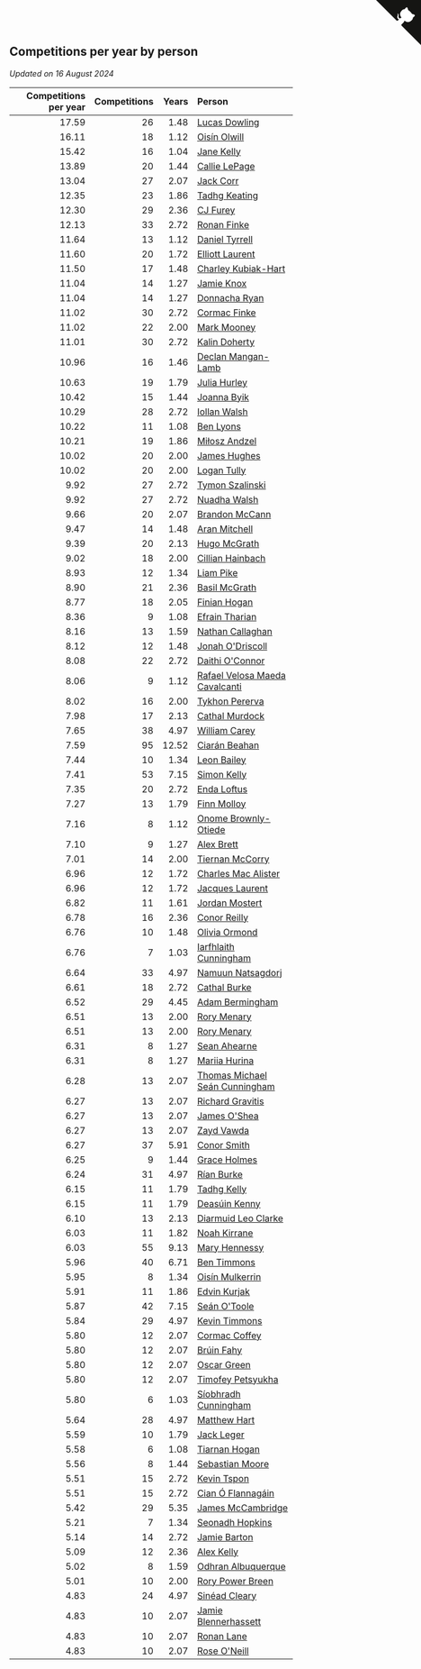 ## Competitions per year by person

*Updated on 16 August 2024*

| Competitions per year | Competitions | Years | Person |
| ---: | ---: | ---: | :--- |
| 17.59 | 26 | 1.48 | [Lucas Dowling](https://www.worldcubeassociation.org/persons/2023DOWL01) |
| 16.11 | 18 | 1.12 | [Oisín Olwill](https://www.worldcubeassociation.org/persons/2023OLWI01) |
| 15.42 | 16 | 1.04 | [Jane Kelly](https://www.worldcubeassociation.org/persons/2023KELL23) |
| 13.89 | 20 | 1.44 | [Callie LePage](https://www.worldcubeassociation.org/persons/2023LEPA01) |
| 13.04 | 27 | 2.07 | [Jack Corr](https://www.worldcubeassociation.org/persons/2022CORR06) |
| 12.35 | 23 | 1.86 | [Tadhg Keating](https://www.worldcubeassociation.org/persons/2022KEAT02) |
| 12.30 | 29 | 2.36 | [CJ Furey](https://www.worldcubeassociation.org/persons/2022FURE01) |
| 12.13 | 33 | 2.72 | [Ronan Finke](https://www.worldcubeassociation.org/persons/2021FINK02) |
| 11.64 | 13 | 1.12 | [Daniel Tyrrell](https://www.worldcubeassociation.org/persons/2023TYRR01) |
| 11.60 | 20 | 1.72 | [Elliott Laurent](https://www.worldcubeassociation.org/persons/2022LAUR09) |
| 11.50 | 17 | 1.48 | [Charley Kubiak-Hart](https://www.worldcubeassociation.org/persons/2023KUBI01) |
| 11.04 | 14 | 1.27 | [Jamie Knox](https://www.worldcubeassociation.org/persons/2023KNOX02) |
| 11.04 | 14 | 1.27 | [Donnacha Ryan](https://www.worldcubeassociation.org/persons/2023RYAN04) |
| 11.02 | 30 | 2.72 | [Cormac Finke](https://www.worldcubeassociation.org/persons/2021FINK01) |
| 11.02 | 22 | 2.00 | [Mark Mooney](https://www.worldcubeassociation.org/persons/2022MOON08) |
| 11.01 | 30 | 2.72 | [Kalin Doherty](https://www.worldcubeassociation.org/persons/2021DOHE02) |
| 10.96 | 16 | 1.46 | [Declan Mangan-Lamb](https://www.worldcubeassociation.org/persons/2023MANG02) |
| 10.63 | 19 | 1.79 | [Julia Hurley](https://www.worldcubeassociation.org/persons/2022HURL02) |
| 10.42 | 15 | 1.44 | [Joanna Byik](https://www.worldcubeassociation.org/persons/2023BYIK01) |
| 10.29 | 28 | 2.72 | [Iollan Walsh](https://www.worldcubeassociation.org/persons/2021WALS03) |
| 10.22 | 11 | 1.08 | [Ben Lyons](https://www.worldcubeassociation.org/persons/2023LYON02) |
| 10.21 | 19 | 1.86 | [Miłosz Andzel](https://www.worldcubeassociation.org/persons/2022ANDZ01) |
| 10.02 | 20 | 2.00 | [James Hughes](https://www.worldcubeassociation.org/persons/2022HUGH08) |
| 10.02 | 20 | 2.00 | [Logan Tully](https://www.worldcubeassociation.org/persons/2022TULL02) |
| 9.92 | 27 | 2.72 | [Tymon Szalinski](https://www.worldcubeassociation.org/persons/2021SZAL01) |
| 9.92 | 27 | 2.72 | [Nuadha Walsh](https://www.worldcubeassociation.org/persons/2021WALS04) |
| 9.66 | 20 | 2.07 | [Brandon McCann](https://www.worldcubeassociation.org/persons/2022MCCA04) |
| 9.47 | 14 | 1.48 | [Aran Mitchell](https://www.worldcubeassociation.org/persons/2023MITC04) |
| 9.39 | 20 | 2.13 | [Hugo McGrath](https://www.worldcubeassociation.org/persons/2022MCGR02) |
| 9.02 | 18 | 2.00 | [Cillian Hainbach](https://www.worldcubeassociation.org/persons/2022HAIN04) |
| 8.93 | 12 | 1.34 | [Liam Pike](https://www.worldcubeassociation.org/persons/2023PIKE03) |
| 8.90 | 21 | 2.36 | [Basil McGrath](https://www.worldcubeassociation.org/persons/2022MCGR01) |
| 8.77 | 18 | 2.05 | [Finian Hogan](https://www.worldcubeassociation.org/persons/2022HOGA01) |
| 8.36 | 9 | 1.08 | [Efrain Tharian](https://www.worldcubeassociation.org/persons/2023THAR03) |
| 8.16 | 13 | 1.59 | [Nathan Callaghan](https://www.worldcubeassociation.org/persons/2023CALL01) |
| 8.12 | 12 | 1.48 | [Jonah O'Driscoll](https://www.worldcubeassociation.org/persons/2023ODRI01) |
| 8.08 | 22 | 2.72 | [Daithi O'Connor](https://www.worldcubeassociation.org/persons/2021OCON01) |
| 8.06 | 9 | 1.12 | [Rafael Velosa Maeda Cavalcanti](https://www.worldcubeassociation.org/persons/2023CAVA03) |
| 8.02 | 16 | 2.00 | [Tykhon Pererva](https://www.worldcubeassociation.org/persons/2022PERE32) |
| 7.98 | 17 | 2.13 | [Cathal Murdock](https://www.worldcubeassociation.org/persons/2022MURD01) |
| 7.65 | 38 | 4.97 | [William Carey](https://www.worldcubeassociation.org/persons/2019CARE02) |
| 7.59 | 95 | 12.52 | [Ciarán Beahan](https://www.worldcubeassociation.org/persons/2012BEAH01) |
| 7.44 | 10 | 1.34 | [Leon Bailey](https://www.worldcubeassociation.org/persons/2023BAIL04) |
| 7.41 | 53 | 7.15 | [Simon Kelly](https://www.worldcubeassociation.org/persons/2017KELL08) |
| 7.35 | 20 | 2.72 | [Enda Loftus](https://www.worldcubeassociation.org/persons/2021LOFT01) |
| 7.27 | 13 | 1.79 | [Finn Molloy](https://www.worldcubeassociation.org/persons/2022MOLL03) |
| 7.16 | 8 | 1.12 | [Onome Brownly-Otiede](https://www.worldcubeassociation.org/persons/2023BROW36) |
| 7.10 | 9 | 1.27 | [Alex Brett](https://www.worldcubeassociation.org/persons/2023BRET04) |
| 7.01 | 14 | 2.00 | [Tiernan McCorry](https://www.worldcubeassociation.org/persons/2022MCCO09) |
| 6.96 | 12 | 1.72 | [Charles Mac Alister](https://www.worldcubeassociation.org/persons/2022ALIS02) |
| 6.96 | 12 | 1.72 | [Jacques Laurent](https://www.worldcubeassociation.org/persons/2022LAUR10) |
| 6.82 | 11 | 1.61 | [Jordan Mostert](https://www.worldcubeassociation.org/persons/2023MOST01) |
| 6.78 | 16 | 2.36 | [Conor Reilly](https://www.worldcubeassociation.org/persons/2022REIL01) |
| 6.76 | 10 | 1.48 | [Olivia Ormond](https://www.worldcubeassociation.org/persons/2023ORMO02) |
| 6.76 | 7 | 1.03 | [Iarfhlaith Cunningham](https://www.worldcubeassociation.org/persons/2023CUNN03) |
| 6.64 | 33 | 4.97 | [Namuun Natsagdorj](https://www.worldcubeassociation.org/persons/2019NATS02) |
| 6.61 | 18 | 2.72 | [Cathal Burke](https://www.worldcubeassociation.org/persons/2021BURK03) |
| 6.52 | 29 | 4.45 | [Adam Bermingham](https://www.worldcubeassociation.org/persons/2020BERM02) |
| 6.51 | 13 | 2.00 | [Rory Menary](https://www.worldcubeassociation.org/persons/2022MENA01) |
| 6.51 | 13 | 2.00 | [Rory Menary](https://www.worldcubeassociation.org/persons/2022MENA01) |
| 6.31 | 8 | 1.27 | [Sean Ahearne](https://www.worldcubeassociation.org/persons/2023AHEA01) |
| 6.31 | 8 | 1.27 | [Mariia Hurina](https://www.worldcubeassociation.org/persons/2023HURI01) |
| 6.28 | 13 | 2.07 | [Thomas Michael Seán Cunningham](https://www.worldcubeassociation.org/persons/2022CUNN04) |
| 6.27 | 13 | 2.07 | [Richard Gravitis](https://www.worldcubeassociation.org/persons/2022GRAV01) |
| 6.27 | 13 | 2.07 | [James O'Shea](https://www.worldcubeassociation.org/persons/2022OSHE01) |
| 6.27 | 13 | 2.07 | [Zayd Vawda](https://www.worldcubeassociation.org/persons/2022VAWD01) |
| 6.27 | 37 | 5.91 | [Conor Smith](https://www.worldcubeassociation.org/persons/2018SMIT37) |
| 6.25 | 9 | 1.44 | [Grace Holmes](https://www.worldcubeassociation.org/persons/2023HOLM04) |
| 6.24 | 31 | 4.97 | [Rían Burke](https://www.worldcubeassociation.org/persons/2019BURK05) |
| 6.15 | 11 | 1.79 | [Tadhg Kelly](https://www.worldcubeassociation.org/persons/2022KELL21) |
| 6.15 | 11 | 1.79 | [Deasúin Kenny](https://www.worldcubeassociation.org/persons/2022KENN12) |
| 6.10 | 13 | 2.13 | [Diarmuid Leo Clarke](https://www.worldcubeassociation.org/persons/2022CLAR14) |
| 6.03 | 11 | 1.82 | [Noah Kirrane](https://www.worldcubeassociation.org/persons/2022KIRR02) |
| 6.03 | 55 | 9.13 | [Mary Hennessy](https://www.worldcubeassociation.org/persons/2015HENN02) |
| 5.96 | 40 | 6.71 | [Ben Timmons](https://www.worldcubeassociation.org/persons/2017TIMM01) |
| 5.95 | 8 | 1.34 | [Oisín Mulkerrin](https://www.worldcubeassociation.org/persons/2023MULK01) |
| 5.91 | 11 | 1.86 | [Edvin Kurjak](https://www.worldcubeassociation.org/persons/2022KURJ01) |
| 5.87 | 42 | 7.15 | [Seán O'Toole](https://www.worldcubeassociation.org/persons/2017OTOO03) |
| 5.84 | 29 | 4.97 | [Kevin Timmons](https://www.worldcubeassociation.org/persons/2019TIMM01) |
| 5.80 | 12 | 2.07 | [Cormac Coffey](https://www.worldcubeassociation.org/persons/2022COFF01) |
| 5.80 | 12 | 2.07 | [Brúin Fahy](https://www.worldcubeassociation.org/persons/2022FAHY01) |
| 5.80 | 12 | 2.07 | [Oscar Green](https://www.worldcubeassociation.org/persons/2022GREE14) |
| 5.80 | 12 | 2.07 | [Timofey Petsyukha](https://www.worldcubeassociation.org/persons/2022PETS02) |
| 5.80 | 6 | 1.03 | [Síobhradh Cunningham](https://www.worldcubeassociation.org/persons/2023CUNN04) |
| 5.64 | 28 | 4.97 | [Matthew Hart](https://www.worldcubeassociation.org/persons/2019HART11) |
| 5.59 | 10 | 1.79 | [Jack Leger](https://www.worldcubeassociation.org/persons/2022LEGE01) |
| 5.58 | 6 | 1.08 | [Tiarnan Hogan](https://www.worldcubeassociation.org/persons/2023HOGA04) |
| 5.56 | 8 | 1.44 | [Sebastian Moore](https://www.worldcubeassociation.org/persons/2023MOOR03) |
| 5.51 | 15 | 2.72 | [Kevin Tspon](https://www.worldcubeassociation.org/persons/2021TSPO01) |
| 5.51 | 15 | 2.72 | [Cian Ó Flannagáin](https://www.worldcubeassociation.org/persons/2021OFLA01) |
| 5.42 | 29 | 5.35 | [James McCambridge](https://www.worldcubeassociation.org/persons/2019MCCA09) |
| 5.21 | 7 | 1.34 | [Seonadh Hopkins](https://www.worldcubeassociation.org/persons/2023HOPK01) |
| 5.14 | 14 | 2.72 | [Jamie Barton](https://www.worldcubeassociation.org/persons/2021BART03) |
| 5.09 | 12 | 2.36 | [Alex Kelly](https://www.worldcubeassociation.org/persons/2022KELL03) |
| 5.02 | 8 | 1.59 | [Odhran Albuquerque](https://www.worldcubeassociation.org/persons/2023ALBU01) |
| 5.01 | 10 | 2.00 | [Rory Power Breen](https://www.worldcubeassociation.org/persons/2022BREE02) |
| 4.83 | 24 | 4.97 | [Sinéad Cleary](https://www.worldcubeassociation.org/persons/2019CLEA04) |
| 4.83 | 10 | 2.07 | [Jamie Blennerhassett](https://www.worldcubeassociation.org/persons/2022BLEN01) |
| 4.83 | 10 | 2.07 | [Ronan Lane](https://www.worldcubeassociation.org/persons/2022LANE01) |
| 4.83 | 10 | 2.07 | [Rose O'Neill](https://www.worldcubeassociation.org/persons/2022ONEI04) |


<a href="https://github.com/simonkellly/wca_statistics_ireland" class="github-corner" aria-label="View source on Github"><svg width="80" height="80" viewBox="0 0 250 250" style="fill:#151513; color:#fff; position: absolute; top: 0; border: 0; right: 0;" aria-hidden="true"><path d="M0,0 L115,115 L130,115 L142,142 L250,250 L250,0 Z"></path><path d="M128.3,109.0 C113.8,99.7 119.0,89.6 119.0,89.6 C122.0,82.7 120.5,78.6 120.5,78.6 C119.2,72.0 123.4,76.3 123.4,76.3 C127.3,80.9 125.5,87.3 125.5,87.3 C122.9,97.6 130.6,101.9 134.4,103.2" fill="currentColor" style="transform-origin: 130px 106px;" class="octo-arm"></path><path d="M115.0,115.0 C114.9,115.1 118.7,116.5 119.8,115.4 L133.7,101.6 C136.9,99.2 139.9,98.4 142.2,98.6 C133.8,88.0 127.5,74.4 143.8,58.0 C148.5,53.4 154.0,51.2 159.7,51.0 C160.3,49.4 163.2,43.6 171.4,40.1 C171.4,40.1 176.1,42.5 178.8,56.2 C183.1,58.6 187.2,61.8 190.9,65.4 C194.5,69.0 197.7,73.2 200.1,77.6 C213.8,80.2 216.3,84.9 216.3,84.9 C212.7,93.1 206.9,96.0 205.4,96.6 C205.1,102.4 203.0,107.8 198.3,112.5 C181.9,128.9 168.3,122.5 157.7,114.1 C157.9,116.9 156.7,120.9 152.7,124.9 L141.0,136.5 C139.8,137.7 141.6,141.9 141.8,141.8 Z" fill="currentColor" class="octo-body"></path></svg></a><style>.github-corner:hover .octo-arm{animation:octocat-wave 560ms ease-in-out}@keyframes octocat-wave{0%,100%{transform:rotate(0)}20%,60%{transform:rotate(-25deg)}40%,80%{transform:rotate(10deg)}}@media (max-width:500px){.github-corner:hover .octo-arm{animation:none}.github-corner .octo-arm{animation:octocat-wave 560ms ease-in-out}}</style>
